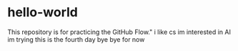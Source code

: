 # hello-world
This repository is for practicing the GitHub Flow."
i like cs
im interested in AI
im trying this is the fourth day
bye bye for now
